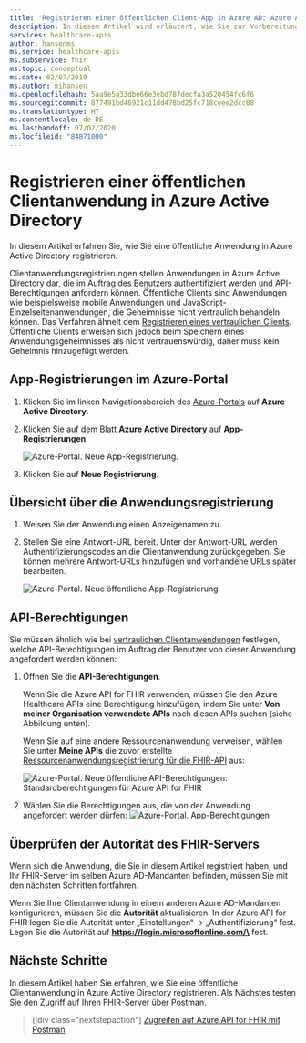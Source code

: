 ```yaml
---
title: 'Registrieren einer öffentlichen Client-App in Azure AD: Azure API for FHIR'
description: In diesem Artikel wird erläutert, wie Sie zur Vorbereitung auf die Bereitstellung der FHIR-API in Azure eine öffentliche Clientanwendung in Azure Active Directory registrieren.
services: healthcare-apis
author: hansenms
ms.service: healthcare-apis
ms.subservice: fhir
ms.topic: conceptual
ms.date: 02/07/2019
ms.author: mihansen
ms.openlocfilehash: 5aa9e5a33dbe66e3ebd787decfa3a520454fc6f6
ms.sourcegitcommit: 877491bd46921c11dd478bd25fc718ceee2dcc08
ms.translationtype: HT
ms.contentlocale: de-DE
ms.lasthandoff: 07/02/2020
ms.locfileid: "84871000"
---
```

# <a name="register-a-public-client-application-in-azure-active-directory"></a>Registrieren einer öffentlichen Clientanwendung in Azure Active Directory

In diesem Artikel erfahren Sie, wie Sie eine öffentliche Anwendung in Azure Active Directory registrieren.  

Clientanwendungsregistrierungen stellen Anwendungen in Azure Active Directory dar, die im Auftrag des Benutzers authentifiziert werden und API-Berechtigungen anfordern können. Öffentliche Clients sind Anwendungen wie beispielsweise mobile Anwendungen und JavaScript-Einzelseitenanwendungen, die Geheimnisse nicht vertraulich behandeln können. Das Verfahren ähnelt dem [Registrieren eines vertraulichen Clients](register-confidential-azure-ad-client-app.md). Öffentliche Clients erweisen sich jedoch beim Speichern eines Anwendungsgeheimnisses als nicht vertrauenswürdig, daher muss kein Geheimnis hinzugefügt werden.

## <a name="app-registrations-in-azure-portal"></a>App-Registrierungen im Azure-Portal

1. Klicken Sie im linken Navigationsbereich des [Azure-Portals](https://portal.azure.com) auf **Azure Active Directory**.

2. Klicken Sie auf dem Blatt **Azure Active Directory** auf **App-Registrierungen**:

    ![Azure-Portal. Neue App-Registrierung.](media/how-to-aad/portal-aad-new-app-registration.png)

3. Klicken Sie auf **Neue Registrierung**.

## <a name="application-registration-overview"></a>Übersicht über die Anwendungsregistrierung

1. Weisen Sie der Anwendung einen Anzeigenamen zu.

2. Stellen Sie eine Antwort-URL bereit. Unter der Antwort-URL werden Authentifizierungscodes an die Clientanwendung zurückgegeben. Sie können mehrere Antwort-URLs hinzufügen und vorhandene URLs später bearbeiten.

    ![Azure-Portal. Neue öffentliche App-Registrierung](media/how-to-aad/portal-aad-register-new-app-registration-PUB-CLIENT-NAME.png)

## <a name="api-permissions"></a>API-Berechtigungen

Sie müssen ähnlich wie bei [vertraulichen Clientanwendungen](register-confidential-azure-ad-client-app.md) festlegen, welche API-Berechtigungen im Auftrag der Benutzer von dieser Anwendung angefordert werden können:

1. Öffnen Sie die **API-Berechtigungen**.

    Wenn Sie die Azure API for FHIR verwenden, müssen Sie den Azure Healthcare APIs eine Berechtigung hinzufügen, indem Sie unter **Von meiner Organisation verwendete APIs** nach diesen APIs suchen (siehe Abbildung unten).
    
    Wenn Sie auf eine andere Ressourcenanwendung verweisen, wählen Sie unter **Meine APIs** die zuvor erstellte [Ressourcenanwendungsregistrierung für die FHIR-API](register-resource-azure-ad-client-app.md) aus:

    ![Azure-Portal. Neue öffentliche API-Berechtigungen: Standardberechtigungen für Azure API for FHIR](media/public-client-app/api-permissions.png)


2. Wählen Sie die Berechtigungen aus, die von der Anwendung angefordert werden dürfen: ![Azure-Portal. App-Berechtigungen](media/public-client-app/app-permissions.png)

## <a name="validate-fhir-server-authority"></a>Überprüfen der Autorität des FHIR-Servers
Wenn sich die Anwendung, die Sie in diesem Artikel registriert haben, und Ihr FHIR-Server im selben Azure AD-Mandanten befinden, müssen Sie mit den nächsten Schritten fortfahren.

Wenn Sie Ihre Clientanwendung in einem anderen Azure AD-Mandanten konfigurieren, müssen Sie die **Autorität** aktualisieren. In der Azure API for FHIR legen Sie die Autorität unter „Einstellungen“ -> „Authentifizierung“ fest. Legen Sie die Autorität auf **https://login.microsoftonline.com/\<TENANT-ID>** fest.

## <a name="next-steps"></a>Nächste Schritte

In diesem Artikel haben Sie erfahren, wie Sie eine öffentliche Clientanwendung in Azure Active Directory registrieren. Als Nächstes testen Sie den Zugriff auf Ihren FHIR-Server über Postman.
 
>[!div class="nextstepaction"]
>[Zugreifen auf Azure API for FHIR mit Postman](access-fhir-postman-tutorial.md)

